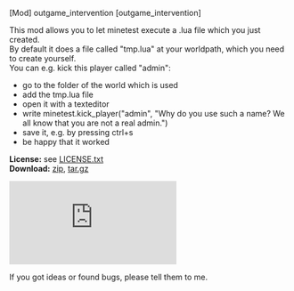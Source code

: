 [Mod] outgame_intervention [outgame_intervention]

This mod allows you to let minetest execute a .lua file which you just created.  
By default it does a file called "tmp.lua" at your worldpath, which you need to create yourself.  
You can e.g. kick this player called "admin":
* go to the folder of the world which is used
* add the tmp.lua file
* open it with a texteditor
* write minetest.kick_player("admin", "Why do you use such a name? We all know that you are not a real admin.")
* save it, e.g. by pressing ctrl+s
* be happy that it worked


**License:** see [LICENSE.txt](https://raw.githubusercontent.com/HybridDog/outgame_intervention/master/LICENSE.txt)  
**Download:** [zip](https://github.com/HybridDog/outgame_intervention/archive/master.zip), [tar.gz](https://github.com/HybridDog/outgame_intervention/archive/master.tar.gz)  

![I'm a screenshot!](https://forum.minetest.net/download/file.php?mode=view&id=1690&sid=378695d91b8496225df219c878a37517)

If you got ideas or found bugs, please tell them to me.
